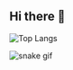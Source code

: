 ## Hi there 👋

![Top Langs](https://github-readme-stats.vercel.app/api/top-langs/?username=th-yong&layout=compact)

![snake gif](https://github.com/th-yong/th-yong/blob/output/github-contribution-grid-snake.svg)



<!--
**th-yong/th-yong** is a ✨ _special_ ✨ repository because its `README.md` (this file) appears on your GitHub profile.

Here are some ideas to get you started:

- 🔭 I’m currently working on ...
- 🌱 I’m currently learning ...
- 👯 I’m looking to collaborate on ...
- 🤔 I’m looking for help with ...
- 💬 Ask me about ...
- 📫 How to reach me: ...
- 😄 Pronouns: ...
- ⚡ Fun fact: ...
-->
